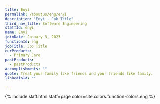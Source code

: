 ```yaml
---
title: Enyi
permalink: /aboutus/eng/enyi
description: "Enyi - Job Title"
third_nav_title: Software Engineering
staffId: enyi
name: Enyi
joinDate: January 3, 2023
functionId: eng
jobTitle: Job Title
curProducts:
  - Primary Care
pastProducts:
  - pastProducts
accomplishments: ""
quote: Treat your family like friends and your friends like family.
linkedinId: ""

---
```


{% include staff.html staff=page color=site.colors.function-colors.eng %}
